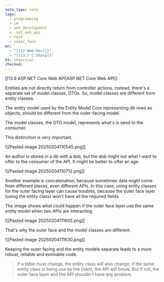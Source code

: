 ```yaml
---
note_type: note
tags:
  - programming
  - c#
  - web_development
  - .net_web_api
  - rest
  - outer_face
mn:
  - "[[12 Web Dev]]}"
  - "[[13.7 C Sharp]]"
kt: theorical
checked:
---
```

[[13.9 ASP.NET Core Web API|ASP.NET Core Web API]]

Entities are not directly return from controller actions, instead, there's a separate set of model classes, DTOs.  So, model classes are different from entity classes. 

The entity model used by the Entity Model Core representing db rows as objects, should be different from the outer-facing model. 

The model classes, the DTO model, represents what's is send to the consumer. 

This distinction is very important. 

![[Pasted image 20250204110545.png]]

An author is stored in a db with a dob, but the dob might not what I want to offer to the consumer of the API. It might be better to offer an age. 

![[Pasted image 20250204110712.png]]

Another example is concatenation, because sometimes data might come from different places, even different APIs. In this case, using entity classes for the outer facing layer can cause troubles, because the outer face layer (using the entity class) won't have all the required fields. 

The image shows what could happen if the outer face layer use the same entity model when two APIs are interacting.

![[Pasted image 20250204111605.png]]

That's why the outer face and the model classes are different.

![[Pasted image 20250204111630.png]]

Keeping the outer facing and the entity models separate leads to a more robust, reliable and evolvable code. 

>If a table must change, the entity class will also change; if the same entity class is being use by the client, the API will break. But if not, the outer face layer and the API shouldn't have any problem.

